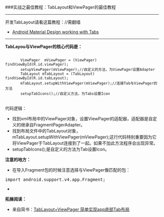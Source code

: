 ###实战之最佳教程：TabLayout和ViewPager的最佳教程

---

开发TabLayout请看这篇教程：//需翻墙

-  [Android Material Design working with Tabs](http://www.androidhive.info/2015/09/android-material-design-working-with-tabs/)

---

**TabLayou与ViewPager的核心代码是：**
<pre>
<code>
       ViewPager  mViewPager = (ViewPager) findViewById(R.id.viewPager);
       setupViewPager(mViewPager);//自定义的方法，为ViewPager设置Adapter
       TabLayout mTabLayout = (TabLayout) findViewById(R.id.tabLayout);
       mTabLayout.setupWithViewPager(mViewPager);//连接Tab与ViewPager的方法
       setupTabIcons();//自定义方法，为Tabs设置Icon
</code>
</pre>
代码逻辑：

 -  找到xml布局中的ViewPager对象，设置ViewPager的适配器，适配器是自定义的继承自FragmentPagerAdapter。
 -  找到布局文件中的TabLayout对象，mTabLayout.setupWithViewPager(mViewPager);这行代码特别重要因为它将ViewPager于TabLayout连接到了一起。如果不加此方法程序会出现异常。
 -  setupTabIcons();是自定义的方法为Tab设置Icon。

**注意的地方：**

-  在导入Fragment包的时候注意选择与ViewPager像匹配的包：
<pre>
import android.support.v4.app.Fragment;
</pre>
-  

**拓展阅读：**

-  来自简书：[TabLayout+ViewPager 简单实现app底部Tab布局](http://www.jianshu.com/p/adf7a994613a)